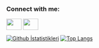<h3 align="left">Connect with me:</h3>
<p align="left">
<a href="https://www.linkedin.com/in/erdem-kalay-5a1042180" target="blank"><img align="center" src="https://cdn.jsdelivr.net/npm/simple-icons@3.0.1/icons/linkedin.svg" alt="" height="30" width="40" /></a>
<a href="https://www.instagram.com/erdemkalayy/" target="blank"><img align="center" src="https://cdn.jsdelivr.net/npm/simple-icons@3.0.1/icons/instagram.svg" alt="" height="30" width="40" /></a>
</p>

[![Github İstatistikleri](https://github-readme-stats.vercel.app/api?username=erdemkly&count_private=true&show_icons=true)](https://github.com/erdemkly/)
[![Top Langs](https://github-readme-stats.vercel.app/api/top-langs/?username=erdemkly)](https://github.com/erdemkly)

<!--
**erdemkly/erdemkly** is a ✨ _special_ ✨ repository because its `README.md` (this file) appears on your GitHub profile.

Here are some ideas to get you started:

- 🔭 I’m currently working on ...
- 🌱 I’m currently learning ...
- 👯 I’m looking to collaborate on ...
- 🤔 I’m looking for help with ...
- 💬 Ask me about ...
- 📫 How to reach me: ...
- 😄 Pronouns: ...
- ⚡ Fun fact: ...
-->
